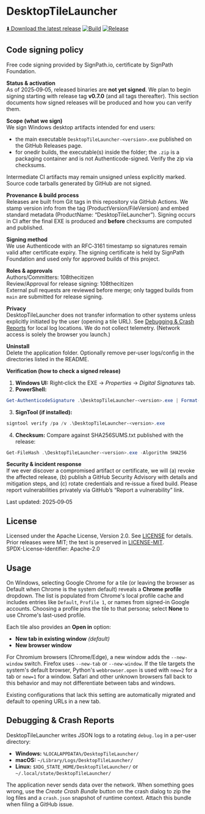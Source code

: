 # DesktopTileLauncher
[⬇️ Download the latest release](https://github.com/108thecitizen/DesktopTileLauncher/releases/latest)
[![Build](https://github.com/108thecitizen/DesktopTileLauncher/actions/workflows/build.yml/badge.svg?branch=main)](https://github.com/108thecitizen/DesktopTileLauncher/actions/workflows/build.yml)
[![Release](https://github.com/108thecitizen/DesktopTileLauncher/actions/workflows/release-tag.yml/badge.svg)](https://github.com/108thecitizen/DesktopTileLauncher/actions/workflows/release-tag.yml)

## Code signing policy

Free code signing provided by SignPath.io, certificate by SignPath Foundation.

**Status & activation**  
As of 2025‑09‑05, released binaries are **not yet signed**. We plan to begin signing starting with release tag **v0.7.0** (and all tags thereafter). This section documents how signed releases will be produced and how you can verify them.

**Scope (what we sign)**  
We sign Windows desktop artifacts intended for end users:
- the main executable `DesktopTileLauncher-<version>.exe` published on the GitHub Releases page.
- for onedir builds, the executable(s) inside the folder; the `.zip` is a packaging container and is not Authenticode-signed. Verify the zip via checksums.

Intermediate CI artifacts may remain unsigned unless explicitly marked. Source code tarballs generated by GitHub are not signed.

**Provenance & build process**  
Releases are built from Git tags in this repository via GitHub Actions. We stamp version info from the tag (ProductVersion/FileVersion) and embed standard metadata (ProductName: “DesktopTileLauncher”). Signing occurs in CI after the final EXE is produced and **before** checksums are computed and published.

**Signing method**  
We use Authenticode with an RFC‑3161 timestamp so signatures remain valid after certificate expiry. The signing certificate is held by SignPath Foundation and used only for approved builds of this project.

**Roles & approvals**  
Authors/Committers: 108thecitizen  
Review/Approval for release signing: 108thecitizen  
External pull requests are reviewed before merge; only tagged builds from `main` are submitted for release signing.

**Privacy**  
DesktopTileLauncher does not transfer information to other systems unless explicitly initiated by the user (opening a tile URL). See [Debugging & Crash Reports](#debugging--crash-reports) for local log locations. We do not collect telemetry. (Network access is solely the browser you launch.) 

**Uninstall**  
Delete the application folder. Optionally remove per‑user logs/config in the directories listed in the README.

**Verification (how to check a signed release)**  
1) **Windows UI:** Right‑click the EXE → *Properties* → *Digital Signatures* tab.  
2) **PowerShell:** 
```powershell 
Get-AuthenticodeSignature .\DesktopTileLauncher-<version>.exe | Format-List
```
3) **SignTool (if installed):** 
```powershell 
signtool verify /pa /v .\DesktopTileLauncher-<version>.exe
```
4) **Checksum:** Compare against SHA256SUMS.txt published with the release:
```powershell 
Get-FileHash .\DesktopTileLauncher-<version>.exe -Algorithm SHA256
```

**Security & incident response**  
If we ever discover a compromised artifact or certificate, we will (a) revoke the affected release, (b) publish a GitHub Security Advisory with details and mitigation steps, and (c) rotate credentials and re‑issue a fixed build. Please report vulnerabilities privately via GitHub’s “Report a vulnerability” link.

Last updated: 2025‑09‑05

## License

Licensed under the Apache License, Version 2.0. See [LICENSE](./LICENSE) for details.  
Prior releases were MIT; the text is preserved in [LICENSE-MIT](./LICENSE-MIT).  
SPDX-License-Identifier: Apache-2.0

## Usage

On Windows, selecting Google Chrome for a tile (or leaving the browser as
Default when Chrome is the system default) reveals a **Chrome profile**
dropdown. The list is populated from Chrome's local profile cache and includes
entries like `Default`, `Profile 1`, or names from signed-in Google accounts.
Choosing a profile pins the tile to that persona; select **None** to use
Chrome's last-used profile.

Each tile also provides an **Open in** option:

* **New tab in existing window** *(default)*
* **New browser window**

For Chromium browsers (Chrome/Edge), a new window adds the `--new-window`
switch. Firefox uses `--new-tab` or `--new-window`. If the tile targets the
system's default browser, Python's `webbrowser.open` is used with `new=2` for a
tab or `new=1` for a window. Safari and other unknown browsers fall back to
this behavior and may not differentiate between tabs and windows.

Existing configurations that lack this setting are automatically migrated and
default to opening URLs in a new tab.

## Debugging & Crash Reports

DesktopTileLauncher writes JSON logs to a rotating `debug.log` in a per-user
directory:

* **Windows:** `%LOCALAPPDATA%/DesktopTileLauncher/`
* **macOS:** `~/Library/Logs/DesktopTileLauncher/`
* **Linux:** `$XDG_STATE_HOME/DesktopTileLauncher/` or
  `~/.local/state/DesktopTileLauncher/`

The application never sends data over the network.  When something goes wrong,
use the *Create Crash Bundle* button on the crash dialog to zip the log files
and a `crash.json` snapshot of runtime context.  Attach this bundle when filing
a GitHub issue.
